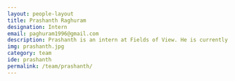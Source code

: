 ```yaml
---
layout: people-layout
title: Prashanth Raghuram
designation: Intern
email: paghuram1996@gmail.com
description: Prashanth is an intern at Fields of View. He is currently pursuing his masters in Game Design from Srishti Institute of Art, Design and Technology, Bengaluru. He holds a Post Graduate Diploma in Digital Media Arts and also a Bachelor of Arts in English Honors with a minor in Psychology and Journalism. He is interested in exploring games and its application as a medium for storytelling, education and other fields beyond entertainment.  His other interests include reading and writing fiction, playing games, cooking, dancing and travelling.
img: prashanth.jpg
category: team
ide: prashanth
permalink: /team/prashanth/
---
```

